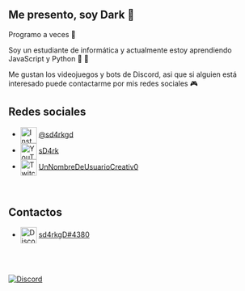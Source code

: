 ## Me presento, soy Dark 🤠

Programo a veces 🤡

Soy un estudiante de informática y actualmente estoy aprendiendo JavaScript y Python 🍵 🐍

Me gustan los videojuegos y bots de Discord, asi que si alguien está interesado puede contactarme por mis redes sociales 🎮
<br />

   ## Redes sociales
   - <img src="https://simpleicons.org/icons/instagram.svg" alt="Instagram" width="32" align="center">  [@sd4rkgd](https://www.instagram.com/sd4rkgd)
   - <img src="https://simpleicons.org/icons/youtube.svg" alt="YouTube" width="32" align="center">  [sD4rk](https://www.youtube.com/channel/UCpAivNMIrK5i4Fhv3GbtLQw)
   - <img src="https://simpleicons.org/icons/twitch.svg" alt="Twitch" width="32" align="center">  [UnNombreDeUsuarioCreativ0](https://www.twitch.tv/unnombredeusuariocreativ0)

   
   <br />

  ## Contactos

   - <img src="https://simpleicons.org/icons/discord.svg" alt="Discord" width="32" align="center">  [sd4rkgD#4380](https://discord.gg/P3xmjdx)
   
   <br />
   
   <div>
  <br />
  <p>
    <a href="https://discord.gg/P3xmjdx"><img src="https://discord.com/api/guilds/696051750561644696/embed.png?style=banner3" alt="Discord" /></a>
  </p>
  </div>
  
   <br />
